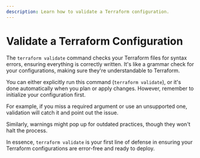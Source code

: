 ```yaml
---
description: Learn how to validate a Terraform configuration.
---
```


# Validate a Terraform Configuration

The `terraform validate` command checks your Terraform files for syntax errors, ensuring everything is correctly written. It's like a grammar check for your configurations, making sure they're understandable to Terraform.

You can either explicitly run this command (`terraform validate`), or it's done automatically when you plan or apply changes. However, remember to initialize your configuration first.

For example, if you miss a required argument or use an unsupported one, validation will catch it and point out the issue.

Similarly, warnings might pop up for outdated practices, though they won't halt the process.

In essence, `terraform validate` is your first line of defense in ensuring your Terraform configurations are error-free and ready to deploy.
